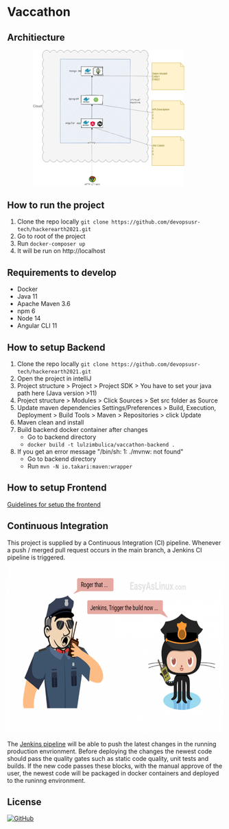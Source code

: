 <h1>Vaccathon</h1>


<h2> Architiecture </h2>
<p>
  <a target="_blank" rel="noopener noreferrer" href="/devopsusr-tech/hackerearth2021/blob/main/images/BS-Page.png"  style="padding-left: 60px;">
    <img src="images/BS-Page.png" alt="plot" style="max-width: 70%;">
  </a>
</p>

<h2> How to run the project </h2>
<p>

  1. Clone the repo locally `git clone https://github.com/devopsusr-tech/hackerearth2021.git`
  2. Go to root of the project
  3. Run `docker-composer up`
  4. It will be run on http://localhost

</p>

<p>
  <h2> Requirements to develop </h2>
  
  - Docker
  - Java 11
  - Apache Maven 3.6
  - npm 6
  - Node 14
  - Angular CLI 11
</p>

<p>
  <h2> How to setup Backend </h2>
  
   1. Clone the repo locally `git clone https://github.com/devopsusr-tech/hackerearth2021.git`
   2. Open the project in intelliJ    
   3. Project structure > Project > Project SDK > You have to set your java path here (Java version >11)    
   4. Project structure > Modules > Click Sources > Set src folder as Source
   5. Update maven dependencies
      Settings/Preferences > Build, Execution, Deployment > Build Tools > Maven > Repositories > click Update
   6. Maven clean and install    
   7. Build backend docker container after changes
      - Go to backend directory
      - `docker build -t lulzimbulica/vaccathon-backend .`
   8. If you get an error message "/bin/sh: 1: ./mvnw: not found"
      - Go to backend directory
      - Run `mvn -N io.takari:maven:wrapper`
</p>

<p>
  <h2> How to setup Frontend </h2>
  <a href="frontend/vaccathon/README.md">
    Guidelines for setup the frontend
  </a>
</p>
  
<p>
  <h2> Continuous Integration </h2>
    This project is supplied by a Continuous Integration (CI) pipeline. Whenever a push / merged pull request occurs in the main branch, a Jenkins CI pipeline is triggered.
  </a>
  <br>
  <img src="images/jenkins.png" width="600" height="400">
</p>
<p>
The <a href="http://3.120.176.45:8080/">Jenkins pipeline</a> will be able to push the latest changes in the running production envrionment. Before deploying the changes the newest code should pass the quality gates such as static code quality, unit tests and builds. If the new code passes these blocks, with the manual approve of the user, the newest code will be packaged in docker containers and deployed to the runinng environment.
</p>

<h2> License </h2>
<a href="https://opensource.org/licenses/MIT">
  <img alt="GitHub" src="https://img.shields.io/github/license/devopsusr-tech/hackerearth2021">
</a>
